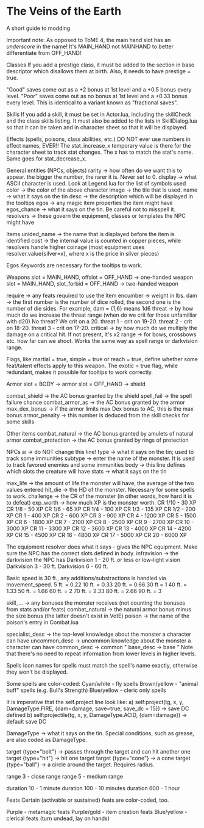 The Veins of the Earth
=========

A short guide to modding

Important note:
As opposed to ToME 4, the main hand slot has an *underscore* in the name! It's MAIN_HAND not MAINHAND to better differentiate from OFF_HAND!

Classes
If you add a prestige class, it must be added to the section in base descriptor which disallows them at birth. Also, it needs to have prestige = true.

"Good" saves come out as a +2 bonus at 1st level and a +0.5 bonus every level.
"Poor" saves come out as no bonus at 1st level and a +0.33 bonus every level.
This is identical to a variant known as "fractional saves".

Skills
If you add a skill, it must be set in Actor.lua, including the skillCheck and the class skills listing. It must also be added to the lists in SkillDialog.lua so that it can be taken and in character sheet so that it will be displayed.

Effects (spells, poisons, class abilities, etc.)
DO NOT ever use numbers in effect names, EVER!!
The stat_increase_x temporary value is there for the character sheet to track stat changes. The x has to match the stat's name.
Same goes for stat_decrease_x.

General entities (NPCs, objects)
rarity -> how often do we want this to appear. the bigger the number, the rarer it is. Never set to 0.
display -> what ASCII character is used. Look at Legend.lua for the list of symbols used
color -> the color of the above character
image -> the tile that is used.
name -> what it says on the tin
desc -> the description which will be displayed in the tooltips
egos -> any magic item properties the item might have
egos_chance -> what it says on the tin. Be careful not to misspell it.
resolvers -> these govern the equipment, classes or templates the NPC might have

Items
unided_name -> the name that is displayed before the item is identified
cost -> the internal value is counted in copper pieces, while resolvers handle higher coinage (most equipment uses resolver.value{silver=x}, where x is the price in silver pieces)

Egos
Keywords are necessary for the tooltips to work.

Weapons
slot = MAIN_HAND, offslot = OFF_HAND -> one-handed weapon
slot = MAIN_HAND, slot_forbid = OFF_HAND -> two-handed weapon

require -> any feats required to use the item
encumber -> weight in lbs.
dam -> the first number is the number of dice rolled, the second one is the number of die sides.
For example, dam = {1,6} means 1d6
threat -> by how much do we increase the threat range (when do we crit for those unfamilliar with d20)
No threat? We crit on a 20. threat 1 - crit on 19-20. threat 2 - crit on 18-20. threat 3 - crit on 17-20.
critical -> by how much do we multiply the damage on a critical hit. If not present, it's x2
range -> for bows, crossbows etc. how far can we shoot. Works the same way as spell range or darkvision range.

Flags, like martial = true, simple = true or reach = true, define whether some feat/talent effects apply to this weapon. The exotic = true flag, while redundant, makes it possible for tooltips to work correctly.

Armor
slot = BODY -> armor
slot = OFF_HAND -> shield

combat_shield -> the AC bonus granted by the shield
spell_fail -> the spell failure chance
combat_armor_ac -> the AC bonus granted by the armor
max_dex_bonus -> if the armor limits max Dex bonus to AC, this is the max bonus
armor_penalty -> this number is deduced from the skill checks for some skills

Other items
combat_natural -> the AC bonus granted by amulets of natural armor
combat_protection -> the AC bonus granted by rings of protection

NPCs
ai -> do NOT change this line!
type -> what it says on the tin; used to track some immunities
subtype -> enter the name of the monster. It is used to track favored enemies and some immunities
body -> this line defines which slots the creature will have
stats -> what it says on the tin

max_life -> the amount of life the monster will have, the average of the two values entered
hit_die -> the HD of the monster. Necessary for some spells to work.
challenge -> the CR of the monster (in other words, how hard it is to defeat)
exp_worth -> how much XP is the monster worth.
CR 1/10 - 30 XP
CR 1/8 - 50 XP
CR 1/6 - 65 XP
CR 1/4 - 100 XP
CR 1/3 - 135 XP
CR 1/2 - 200 XP
CR 1 - 400 XP
CR 2 - 600 XP
CR 3 - 900 XP
CR 4 - 1200 XP
CR 5 - 1500 XP
CR 6 - 1800 XP
CR 7 - 2100 XP
CR 8 - 2500 XP
CR 9 - 2700 XP
CR 10 - 3000 XP
CR 11 - 3300 XP
CR 12 - 3600 XP
CR 13 - 4000 XP
CR 14 - 4200 XP
CR 15 - 4500 XP
CR 16 - 4800 XP
CR 17 - 5000 XP
CR 20 - 6000 XP

The equipment resolver does what it says - gives the NPC equipment. Make sure the NPC has the correct slots defined in body.
infravision -> the darkvision the NPC has
Darkvision 1 - 20 ft. or less or low-light vision
Darkvision 3 - 30 ft.
Darkvision 6 - 60 ft.

Basic speed is 30 ft., any additions/substractions is handled via movement_speed.
5 ft. = 0.22
10 ft. = 0.33
20 ft. = 0.66 
30 ft  = 1
40 ft. = 1.33
50 ft. = 1.66
60 ft. = 2
70 ft. = 2.33
80 ft. = 2.66
90 ft. = 3

skill_... -> any bonuses the monster receives (not counting the bonuses from stats and/or feats)
combat_natural -> the natural armor bonus minus the size bonus (the latter doesn't exist in VotE)
poison -> the name of the poison's entry in Combat.lua

specialist_desc -> the top-level knowledge about the monster a character can have
uncommon_desc -> uncommon knowledge about the monster a character can have
common_desc -> common "
base_desc -> base "
Note that there's no need to repeat information from lower levels in higher levels.


Spells
Icon names for spells must match the spell's name exactly, otherwise they won't be displayed.

Some spells are color-coded:
Cyan/white - fly spells
Brown/yellow - "animal buff" spells (e.g. Bull's Strength)
Blue/yellow - cleric only spells


It is imperative that the self.project line look like:
a) self:project(tg, x, y, DamageType.FIRE, {dam=damage, save=true, save_dc = 15}) -> save DC defined
b) self:projectile(tg, x, y, DamageType.ACID, {dam=damage}) -> default save DC

DamageType -> what it says on the tin. Special conditions, such as grease, are also coded as DamageType.

target {type="bolt"} -> passes through the target and can hit another one
target {type="hit"} -> hit one target
target {type="cone"} -> a cone
target {type="ball"} -> a circle around the target. Requires radius.

range 3 - close range
range 5 - medium range

duration 10 - 1 minute
duration 100 - 10 minutes
duration 600 - 1 hour

Feats
Certain (activable or sustained) feats are color-coded, too.

Purple - metamagic feats
Purple/gold - item creation feats
Blue/yellow - clerical feats (turn undead, lay on hands)